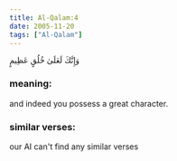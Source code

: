 ```yaml
---
title: Al-Qalam:4
date: 2005-11-20
tags: ["Al-Qalam"]
---
```

وَإِنَّكَ لَعَلَىٰ خُلُقٍ عَظِيمٍ
### meaning: 
and indeed you possess a great character.
### similar verses: 

our AI can't find any similar verses




